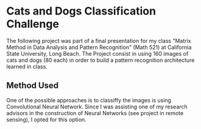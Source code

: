 # Cats and Dogs Classification Challenge
The following project was part of a final presentation for my class "Matrix Method in Data Analysis and Pattern Recognition" (Math 521)
at California State University, Long Beach. The Project consist in using 160 images of cats and dogs (80 each) in order to 
build a pattern recognition architecture learned in class. 
## Method Used
One of the possible approaches is to classiffy the images is using Convolutional Neural Network. Since I was assisting one of my 
research advisors in the construction of Neural Networks (see project in remote sensing), I opted for this option.
